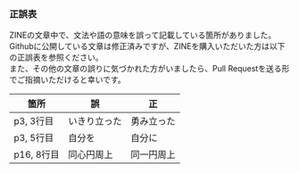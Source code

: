 ### 正誤表

ZINEの文章中で、文法や語の意味を誤って記載している箇所がありました。Githubに公開している文章は修正済みですが、ZINEを購入いただいた方は以下の正誤表を参照ください。  
また、その他の文章の誤りに気づかれた方がいましたら、Pull Requestを送る形でご指摘いただけると幸いです。

| 箇所  | 誤 | 正 |
| ------------- | ------------- | ------------- |
| p3, 3行目 | いきり立った | 勇み立った |
| p3, 5行目 | 自分を | 自分に |
| p16, 8行目  | 同心円周上  | 同一円周上 |
